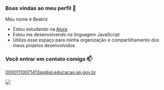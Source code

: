 ### Boas vindas ao meu perfil 💚

Meu nome é Beatriz 

- Estou estudando na [Alura](https://www.alura.com.br)
- Estou me desenvolvendo na linguagem JavaScript
- Utilizo esse espaço para minha organização e compartilhamento dos meus projetos desenvolvidos

### Você entrar em contato comigo 📫

00001110071413sp@al.educacao.sp.gov.br

![](https://media1.tenor.com/m/SGEptfdeC1kAAAAC/dungeon-meshi-marcille-donato.gif)
